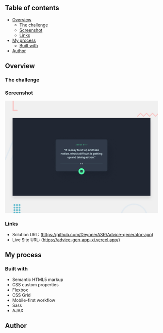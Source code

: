 ## Table of contents

- [Overview](#overview)
  - [The challenge](#the-challenge)
  - [Screenshot](#screenshot)
  - [Links](#links)
- [My process](#my-process)
  - [Built with](#built-with)
- [Author](#author)

## Overview

### The challenge

### Screenshot

![](./design/desktop-preview.jpg)

### Links

- Solution URL: (https://github.com/DeynnerASR/Advice-generator-app)
- Live Site URL: (https://advice-gen-app-xi.vercel.app/)

## My process

### Built with

- Semantic HTML5 markup
- CSS custom properties
- Flexbox
- CSS Grid
- Mobile-first workflow
- Sass
- AJAX


## Author
